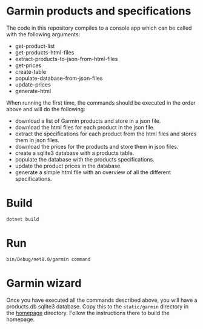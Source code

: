 # Garmin products and specifications

The code in this repository compiles to a console app which can be called with the following arguments:

- get-product-list
- get-products-html-files
- extract-products-to-json-from-html-files
- get-prices
- create-table
- populate-database-from-json-files
- update-prices
- generate-html

When running the first time, the commands should be executed in the order above and will do the following:

- download a list of Garmin products and store in a json file.
- download the html files for each product in the json file.
- extract the specifications for each product from the html files and stores them in json files.
- download the prices for the products and store them in json files.
- create a sqlite3 database with a products table.
- populate the database with the products specifications.
- update the product prices in the database.
- generate a simple html file with an overview of all the different specifications.

# Build

`dotnet build`

# Run

`bin/Debug/net8.0/garmin command`

# Garmin wizard

Once you have executed all the commands described above, you will have a products.db sqlite3 database. Copy this to the `static/garmin` directory in the [homepage](../homepage) directory. Follow the instructions there to build the homepage.
